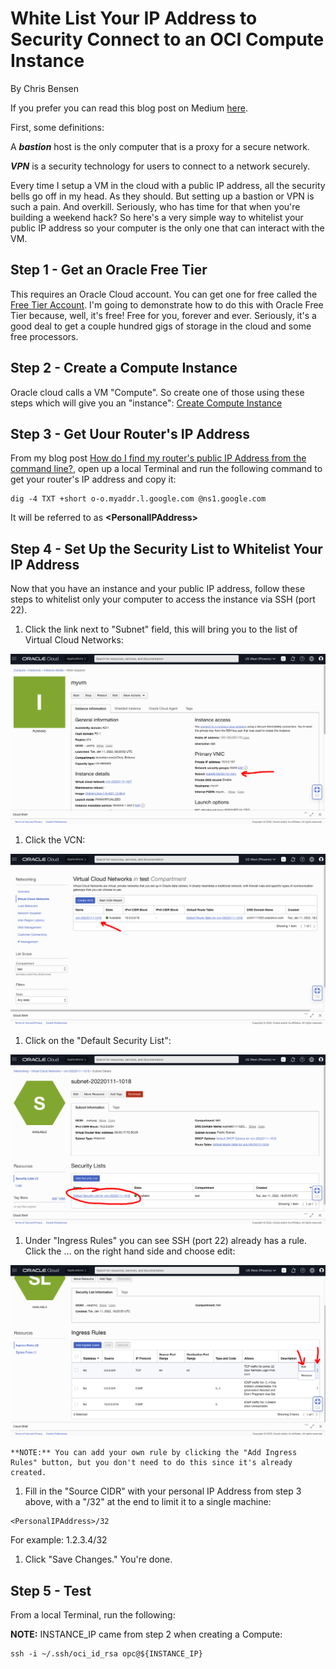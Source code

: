 # White List Your IP Address to Security Connect to an OCI Compute Instance

By Chris Bensen

If you prefer you can read this blog post on Medium [here](https://chrisbensen.medium.com/white-list-your-ip-address-to-security-connect-to-an-oci-compute-instance-4fb99958f0d9).


First, some definitions:

A <em><strong>bastion</strong></em> host is the only computer that is a proxy for a secure network.

<em><strong>VPN</strong></em> is a security technology for users to connect to a network securely.

Every time I setup a VM in the cloud with a public IP address, all the security bells go off in my head. As they should. But setting up a bastion or VPN is such a pain. And overkill. Seriously, who has time for that when you're building a weekend hack? So here's a very simple way to whitelist your public IP address so your computer is the only one that can interact with the VM.

## Step 1 - Get an Oracle Free Tier

This requires an Oracle Cloud account. You can get one for free called the [Free Tier Account](https://medium.com/oracledevs/create-an-oracle-always-free-cloud-account-bc6aa82c1397). I'm going to demonstrate how to do this with Oracle Free Tier because, well, it's free! Free for you, forever and ever. Seriously, it's a good deal to get a couple hundred gigs of storage in the cloud and some free processors.

## Step 2 - Create a Compute Instance

Oracle cloud calls a VM "Compute". So create one of those using these steps which will give you an "instance": [Create Compute Instance](https://chrisbensen.medium.com/create-an-oci-compute-instance-493d10e2e6a6)

## Step 3 - Get Uour Router's IP Address

From my blog post [How do I find my router's public IP Address from the command line?](http://chrisbensen.blogspot.com/2021/11/how-do-i-find-my-routers-public-ip.html), open up a local Terminal and run the following command to get your router's IP address and copy it:

```
dig -4 TXT +short o-o.myaddr.l.google.com @ns1.google.com
```

It will be referred to as **\<PersonalIPAddress>**

## Step 4 - Set Up the Security List to Whitelist Your IP Address

Now that you have an instance and your public IP address, follow these steps to whitelist only your computer to access the instance via SSH (port 22).

1. Click the link next to "Subnet" field, this will bring you to the list of Virtual Cloud Networks:

  ![](images/ComputeClickSubnet.png)

1. Click the VCN:

  ![](images/VirtualCloudNetwork.png)

1. Click on the "Default Security List":

  ![](images/SecurityList.png)

1. Under "Ingress Rules" you can see SSH (port 22) already has a rule. Click the &hellip; on the right hand side and choose edit:

  ![](images/IngressRules.png)

	**NOTE:** You can add your own rule by clicking the "Add Ingress Rules" button, but you don't need to do this since it's already created.

1. Fill in the "Source CIDR" with your personal IP Address from step 3 above, with a "/32" at the end to limit it to a single machine:

  ```
  <PersonalIPAddress>/32
  ```

  For example: 1.2.3.4/32

1. Click "Save Changes." You're done.

## Step 5 - Test

From a local Terminal, run the following:

**NOTE:** INSTANCE_IP came from step 2 when creating a Compute:

```
ssh -i ~/.ssh/oci_id_rsa opc@${INSTANCE_IP}
```
